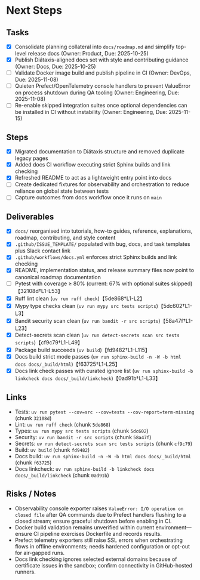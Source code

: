 # Next Steps

## Tasks
- [x] Consolidate planning collateral into `docs/roadmap.md` and simplify top-level release docs (Owner: Product, Due: 2025-10-25)
- [x] Publish Diátaxis-aligned docs set with style and contributing guidance (Owner: Docs, Due: 2025-10-25)
- [ ] Validate Docker image build and publish pipeline in CI (Owner: DevOps, Due: 2025-11-08)
- [ ] Quieten Prefect/OpenTelemetry console handlers to prevent ValueError on process shutdown during QA tooling (Owner: Engineering, Due: 2025-11-08)
- [ ] Re-enable skipped integration suites once optional dependencies can be installed in CI without instability (Owner: Engineering, Due: 2025-11-15)

## Steps
- [x] Migrated documentation to Diátaxis structure and removed duplicate legacy pages
- [x] Added docs CI workflow executing strict Sphinx builds and link checking
- [x] Refreshed README to act as a lightweight entry point into docs
- [ ] Create dedicated fixtures for observability and orchestration to reduce reliance on global state between tests
- [ ] Capture outcomes from docs workflow once it runs on `main`

## Deliverables
- [x] `docs/` reorganised into tutorials, how-to guides, reference, explanations, roadmap, contributing, and style content
- [x] `.github/ISSUE_TEMPLATE/` populated with bug, docs, and task templates plus Slack contact link
- [x] `.github/workflows/docs.yml` enforces strict Sphinx builds and link checking
- [x] README, implementation status, and release summary files now point to canonical roadmap documentation
- [ ] Pytest with coverage ≥ 80% (current: 67% with optional suites skipped)【32108d†L1-L53】
- [x] Ruff lint clean (`uv run ruff check`)【5de868†L1-L2】
- [x] Mypy type checks clean (`uv run mypy src tests scripts`)【5dc602†L1-L3】
- [x] Bandit security scan clean (`uv run bandit -r src scripts`)【58a47f†L1-L23】
- [x] Detect-secrets scan clean (`uv run detect-secrets scan src tests scripts`)【cf9c79†L1-L49】
- [x] Package build succeeds (`uv build`)【fd9482†L1-L115】
- [x] Docs build strict mode passes (`uv run sphinx-build -n -W -b html docs docs/_build/html`)【f63725†L1-L25】
- [x] Docs link check passes with curated ignore list (`uv run sphinx-build -b linkcheck docs docs/_build/linkcheck`)【0ad91b†L1-L33】

## Links
- Tests: `uv run pytest --cov=src --cov=tests --cov-report=term-missing` (chunk `32108d`)
- Lint: `uv run ruff check` (chunk `5de868`)
- Types: `uv run mypy src tests scripts` (chunk `5dc602`)
- Security: `uv run bandit -r src scripts` (chunk `58a47f`)
- Secrets: `uv run detect-secrets scan src tests scripts` (chunk `cf9c79`)
- Build: `uv build` (chunk `fd9482`)
- Docs build: `uv run sphinx-build -n -W -b html docs docs/_build/html` (chunk `f63725`)
- Docs linkcheck: `uv run sphinx-build -b linkcheck docs docs/_build/linkcheck` (chunk `0ad91b`)

## Risks / Notes
- Observability console exporter raises `ValueError: I/O operation on closed file` after QA commands due to Prefect handlers flushing to a closed stream; ensure graceful shutdown before enabling in CI.
- Docker build validation remains unverified within current environment—ensure CI pipeline exercises Dockerfile and records results.
- Prefect telemetry exporters still raise SSL errors when orchestrating flows in offline environments; needs hardened configuration or opt-out for air-gapped runs.
- Docs link checking ignores selected external domains because of certificate issues in the sandbox; confirm connectivity in GitHub-hosted runners.
